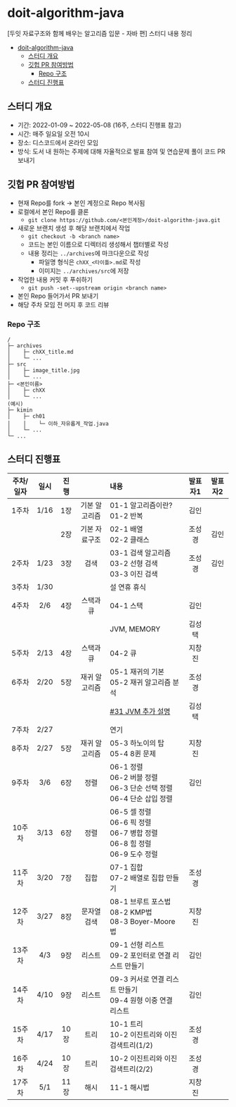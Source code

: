 # doit-algorithm-java

[두잇 자료구조와 함께 배우는 알고리즘 입문 - 자바 편] 스터디 내용 정리

- [doit-algorithm-java](#doit-algorithm-java)
  - [스터디 개요](#스터디-개요)
  - [깃헙 PR 참여방법](#깃헙-pr-참여방법)
    - [Repo 구조](#repo-구조)
  - [스터디 진행표](#스터디-진행표)

## 스터디 개요

- 기간: 2022-01-09 ~ 2022-05-08 (16주, 스터디 진행표 참고)
- 시간: 매주 일요일 오전 10시
- 장소: 디스코드에서 온라인 모임
- 방식: 도서 내 원하는 주제에 대해 자율적으로 발표 참여 및 연습문제 풀이 코드 PR 보내기

## 깃헙 PR 참여방법

- 현재 Repo를 fork -> 본인 계정으로 Repo 복사됨
- 로컬에서 본인 Repo를 클론
  - `git clone https://github.com/<본인계정>/doit-algorithm-java.git`
- 새로운 브랜치 생성 후 해당 브랜치에서 작업
  - `git checkout -b <branch name>`
  - 코드는 본인 이름으로 디렉터리 생성해서 챕터별로 작성
  - 내용 정리는 `../archives`에 마크다운으로 작성
    - 파일명 형식은 `chXX_<타이틀>.md`로 작성
    - 이미지는 `../archives/src`에 저장
- 작업한 내용 커밋 후 푸쉬하기
  - `git push -set--upstream origin <branch name>`
- 본인 Repo 들어가서 PR 보내기
- 해당 주차 모임 전 머지 후 코드 리뷰

### Repo 구조

```doc
/
├─ archives
│    ├─ chXX_title.md
│    └─ ...
├─ src
│    ├─ image_title.jpg
│    └─ ...
├─ <본인이름>
│    ├─ chXX
│    └─ ...
(예시)
├─ kimin
│    ├─ ch01
│    │    └─ 이하_자유롭게_작업.java
│    └─ ...
└─ ...
```

## 스터디 진행표

| 주차/일자 |	일시 | 진행	|    | 내용 | 발표자1 | 발표자2|
|:---:|:----:|:---:|:---:|:---|:---:|:---:|
| 1주차	 | 1/16 |	1장 | 기본 알고리즘 |	01-1 알고리즘이란?<br>01-2 반복 | 김인 | |
|       |      | 2장 | 기본 자료구조 | 02-1 배열<br>02-2 클래스 | 조성경 | 김인 |
| 2주차	 | 1/23 | 3장 | 검색        | 03-1 검색 알고리즘<br>03-2 선형 검색<br>03-3 이진 검색 | 조성경 | 김인 |
| 3주차	 | 1/30 |    |            | 설 연휴 휴식 | | |
| 4주차	 | 2/6  |	4장 | 스택과 큐	  | 04-1 스택 | 김인 | |
|       |      |    |            | JVM, MEMORY | 김성택 | |
| 5주차	 | 2/13	| 4장 | 스택과 큐	  | 04-2 큐 | 지창진 | |
| 6주차	 | 2/20 | 5장 | 재귀 알고리즘 | 05-1 재귀의 기본<br>05-2 재귀 알고리즘 분석 | 조성경 | |
|       |      |    |            | [#31 JVM 추가 설명](https://github.com/long-n-thin/doit-algorithm-java/issues/31) | 김성택 | |
| 7주차	 | 2/27 |    | 	          | 연기 | | |
| 8주차	 | 2/27 | 5장 | 재귀 알고리즘 | 05-3 하노이의 탑<br>05-4 8퀸 문제 | 지창진 | |
| 9주차	 | 3/6	| 6장 | 정렬	       | 06-1 정렬<br>06-2 버블 정렬<br>06-3 단순 선택 정렬<br>06-4 단순 삽입 정렬 | 김인 | |
| 10주차 | 3/13 | 6장 | 정렬	       | 06-5 셀 정렬<br>06-6 픽 정렬<br>06-7 병합 정렬<br>06-8 힘 정럴<br>06-9 도수 정럴 | | |
| 11주차 | 3/20	| 7장 | 집합	       | 07-1 집합<br>07-2 배열로 집합 만들기 | 조성경 | |
| 12주차 | 3/27 |	8장 | 문자열 검색   | 08-1 브루트 포스법<br>08-2 KMP법<br>08-3 Boyer-Moore법 | 지창진 | |
| 13주차 | 4/3  | 9장 | 리스트	     | 09-1 선형 리스트<br>09-2 포인터로 연결 리스트 만들기 | 김인 | |
| 14주차 | 4/10 | 9장 | 리스트	     | 09-3 커서로 연결 리스트 만들기<br>09-4 원형 이중 연결 리스트 | 김인 | | 
| 15주차 | 4/17 | 10장 | 트리	     | 10-1 트리<br>10-2 이진트리와 이진검색트리(1/2) | 조성경 | | 
| 16주차 | 4/24 | 10장 | 트리       | 10-2 이진트리와 이진검색트리(2/2) | 조성경 | | 
| 17주차 | 5/1  | 11장 | 해시       | 11-1 해시법 | 지창진 | |
